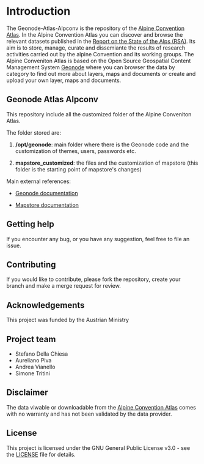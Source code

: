 # Introduction
The Geonode-Atlas-Alpconv is the repository of the [Alpine Convention Atlas](http://www.atlas.alpconv.org/). 
In the Alpine Convention Atlas you can discover and browse the relevant datasets published in the [Report on the State of the Alps (RSA)](https://www.alpconv.org/en/home/soia/report-on-the-state-of-the-alps/). 
Its aim is to store, manage, curate and dissemiante the results of research activities carried out by the alpine Convention and its working groups.
The Alpine Conveniton Atlas is based on the Open Source Geospatial Content Management System [Geonode](https://geonode.org/) where you can browser the data by category to find out more about layers, maps and documents or create and upload your own layer, maps and documents.

## Geonode Atlas Alpconv

This repository include all the customized folder of the Alpine Conveniton Atlas.

The folder stored are:

1. **/opt/geonode**: main folder where there is the Geonode code and the customization of themes, users, passwords etc.
 
2. **mapstore_customized**: the files and the customization of mapstore (this folder is the starting point of mapstore's changes)

Main external references:

- [Geonode documentation](https://docs.geonode.org/en/3.x/)

- [Mapstore documentation](https://docs.geonode.org/en/3.x/devel/mapstore/index.html)

## Getting help
If you encounter any bug, or you have any suggestion, feel free to file an issue.

## Contributing
If you would like to contribute, please fork the repository, create your branch and make a merge request for review.

## Acknowledgements
This project was funded by the Austrian Ministry

## Project team
- Stefano Della Chiesa
- Aureliano Piva
- Andrea Vianello
- Simone Tritini

## Disclaimer
The data viwable or downloadable from the [Alpine Convention Atlas](http://www.atlas.alpconv.org/) comes with no warranty and has not been validated by the data provider.

## License
This project is licensed under the GNU General Public License v3.0 - see the [LICENSE](http://www.gnu.org/licenses/gpl-3.0.en.html) file for details.

